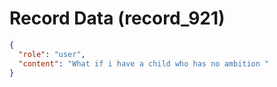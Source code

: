 # Record Data (record_921)

```json
{
  "role": "user",
  "content": "What if i have a child who has no ambition "
}
```
